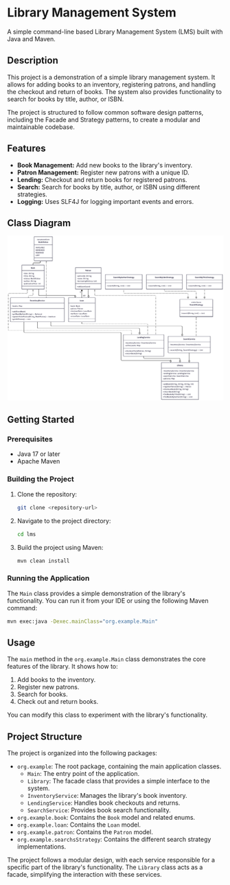 # Library Management System

A simple command-line based Library Management System (LMS) built with Java and Maven.

## Description

This project is a demonstration of a simple library management system. It allows for adding books to an inventory, registering patrons, and handling the checkout and return of books. The system also provides functionality to search for books by title, author, or ISBN.

The project is structured to follow common software design patterns, including the Facade and Strategy patterns, to create a modular and maintainable codebase.

## Features

-   **Book Management:** Add new books to the library's inventory.
-   **Patron Management:** Register new patrons with a unique ID.
-   **Lending:** Checkout and return books for registered patrons.
-   **Search:** Search for books by title, author, or ISBN using different strategies.
-   **Logging:** Uses SLF4J for logging important events and errors.

## Class Diagram
![LMS Class Diagram](https://raw.githubusercontent.com/Puru80/lms-assignment/assignment-impl/assets/images/class-diagram.png)

## Getting Started

### Prerequisites

-   Java 17 or later
-   Apache Maven

### Building the Project

1.  Clone the repository:
    ```sh
    git clone <repository-url>
    ```
2.  Navigate to the project directory:
    ```sh
    cd lms
    ```
3.  Build the project using Maven:
    ```sh
    mvn clean install
    ```

### Running the Application

The `Main` class provides a simple demonstration of the library's functionality. You can run it from your IDE or using the following Maven command:

```sh
mvn exec:java -Dexec.mainClass="org.example.Main"
```

## Usage

The `main` method in the `org.example.Main` class demonstrates the core features of the library. It shows how to:

1.  Add books to the inventory.
2.  Register new patrons.
3.  Search for books.
4.  Check out and return books.

You can modify this class to experiment with the library's functionality.

## Project Structure

The project is organized into the following packages:

-   `org.example`: The root package, containing the main application classes.
    -   `Main`: The entry point of the application.
    -   `Library`: The facade class that provides a simple interface to the system.
    -   `InventoryService`: Manages the library's book inventory.
    -   `LendingService`: Handles book checkouts and returns.
    -   `SearchService`: Provides book search functionality.
-   `org.example.book`: Contains the `Book` model and related enums.
-   `org.example.loan`: Contains the `Loan` model.
-   `org.example.patron`: Contains the `Patron` model.
-   `org.example.searchsStrategy`: Contains the different search strategy implementations.

The project follows a modular design, with each service responsible for a specific part of the library's functionality. The `Library` class acts as a facade, simplifying the interaction with these services.
